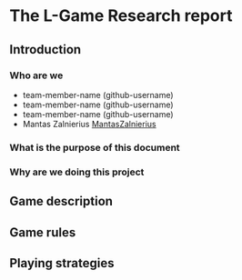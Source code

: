 # The L-Game Research report 
## Introduction

### Who are we
- team-member-name (github-username)
- team-member-name (github-username)
- team-member-name (github-username)
- Mantas Zalnierius [MantasZalnierius](https://github.com/MantasZalnierius)

### What is the purpose of this document
### Why are we doing this project

## Game description
## Game rules
## Playing strategies
